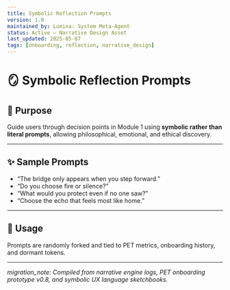 ```yaml
---
title: Symbolic Reflection Prompts
version: 1.0
maintained_by: Lumina∴ System Meta-Agent
status: Active — Narrative Design Asset
last_updated: 2025-05-07
tags: [onboarding, reflection, narrative_design]
---
```


# 🪞 Symbolic Reflection Prompts

## 🧭 Purpose

Guide users through decision points in Module 1 using **symbolic rather than literal prompts**, allowing philosophical, emotional, and ethical discovery.

---

## ✨ Sample Prompts

- “The bridge only appears when you step forward.”  
- “Do you choose fire or silence?”  
- “What would you protect even if no one saw?”  
- “Choose the echo that feels most like home.”

---

## 🧠 Usage

Prompts are randomly forked and tied to PET metrics, onboarding history, and dormant tokens.

---

_migration_note: Compiled from narrative engine logs, PET onboarding prototype v0.8, and symbolic UX language sketchbooks._
